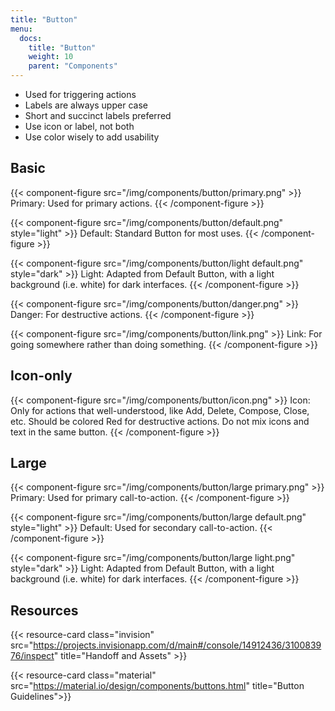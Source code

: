 ```yaml
---
title: "Button"
menu:
  docs:
    title: "Button"
    weight: 10
    parent: "Components"
---
```


- Used for triggering actions
- Labels are always upper case
- Short and succinct labels preferred
- Use icon or label, not both
- Use color wisely to add usability

## Basic

{{< component-figure src="/img/components/button/primary.png" >}}
  Primary: Used for primary actions.
{{< /component-figure >}}

{{< component-figure src="/img/components/button/default.png" style="light" >}}
  Default: Standard Button for most uses.
{{< /component-figure >}}

{{< component-figure src="/img/components/button/light default.png" style="dark" >}}
  Light: Adapted from Default Button, with a light background (i.e. white) for dark interfaces.
{{< /component-figure >}}

{{< component-figure src="/img/components/button/danger.png" >}}
  Danger: For destructive actions.
{{< /component-figure >}}

{{< component-figure src="/img/components/button/link.png" >}}
  Link: For going somewhere rather than doing something.
{{< /component-figure >}}

## Icon-only

{{< component-figure src="/img/components/button/icon.png" >}}
  Icon: Only for actions that well-understood, like Add, Delete, Compose, Close, etc. Should be colored Red for destructive actions. Do not mix icons and text in the same button.
{{< /component-figure >}}

## Large

{{< component-figure src="/img/components/button/large primary.png" >}}
  Primary: Used for primary call-to-action.
{{< /component-figure >}}

{{< component-figure src="/img/components/button/large default.png" style="light" >}}
  Default: Used for secondary call-to-action.
{{< /component-figure >}}

{{< component-figure src="/img/components/button/large light.png" style="dark" >}}
  Light: Adapted from Default Button, with a light background (i.e. white) for dark interfaces.
{{< /component-figure >}}

## Resources

{{< resource-card class="invision" src="https://projects.invisionapp.com/d/main#/console/14912436/310083976/inspect" title="Handoff and Assets" >}}

{{< resource-card class="material" src="https://material.io/design/components/buttons.html" title="Button Guidelines">}}